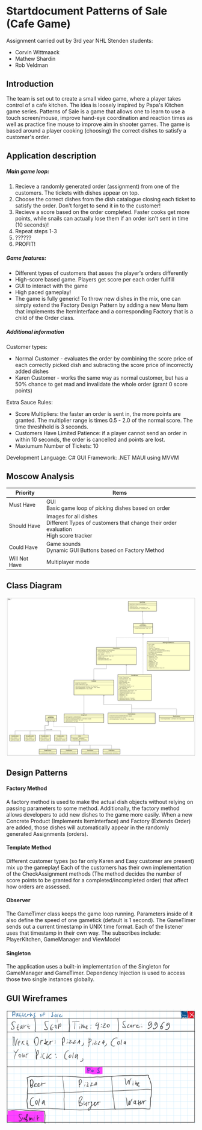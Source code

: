 # Startdocument Patterns of Sale (Cafe Game)
Assignment carried out by 3rd year NHL Stenden students:
* Corvin Wittmaack
* Mathew Shardin
* Rob Veldman
## Introduction
The team is set out to create a small video game, where a player takes control of a cafe kitchen. The idea is loosely inspired by Papa's Kitchen game series. Patterns of Sale is a game that allows one to learn to use a touch screen/mouse, improve hand-eye coordination and reaction times as well as practice fine mouse to improve aim in shooter games. 
The game is based around a player cooking (choosing) the correct dishes to satisfy a customer's order.
## Application description
##### Main game loop:
1. Recieve a randomly generated order (assignment) from one of the customers. The tickets with dishes appear on top.
2. Choose the correct dishes from the dish catalogue closing each ticket to satisfy the order. Don't forget to send it in to the customer!
3. Recieve a score based on the order completed. Faster cooks get more points, while snails can actually lose them if an order isn't sent in time (10 seconds)!
4. Repeat steps 1-3
5. ?????? 
6. PROFIT!

##### Game features:
* Different types of customers that asses the player's orders differently
* High-score based game. Players get score per each order fullfill
* GUI to interact with the game
* High paced gameplay!
* The game is fully generic! To throw new dishes in the mix, one can simply extend the Factory Design Pattern by adding a new Menu Item that implements the ItemInterface and a corresponding Factory that is a child of the Order class.

##### Additional information
Customer types:
* Normal Customer - evaluates the order by combining the score price of each correctly picked dish and subracting the score price of incorrectly added dishes
* Karen Customer - works the same way as normal customer, but has a 50% chance to get mad and invalidate the whole order (grant 0 score points)

Extra Sauce Rules:
* Score Multipliers: the faster an order is sent in, the more points are granted. The multiplier range is times 0.5 - 2.0 of the normal score. The time threshhold is 3 seconds.
* Customers Have Limited Patience: if a player cannot send an order in within 10 seconds, the order is cancelled and points are lost.
* Maxiumum Number of Tickets: 10

Development Language: C#
GUI Framework: .NET MAUI using MVVM


## Moscow Analysis
| **Priority**  | **Items**                                                                                                                |
|---------------|--------------------------------------------------------------------------------------------------------------------------|
| Must Have     | GUI <br> Basic game loop of picking dishes based on order <br>                                                           |
| Should Have   | Images for all dishes <br> Different Types of customers that change their order evaluation <br> High score tracker <br>  |
| Could Have    | Game sounds <br> Dynamic GUI Buttons based on Factory Method <br>                                                                                                         |
| Will Not Have | Multiplayer mode <br>                                                                                                    |


## Class Diagram
![Class Diagram](PatternsOfSale.png "Final Version Class Diagram")

## Design Patterns

#### Factory Method
A factory method is used to make the actual dish objects without relying on passing parameters to some method. Additionally, the factory method allows developers to add new dishes to the game more easily. When a new Concrete Product (Implements ItemInterface) and Factory (Extends Order) are added, those dishes will automatically appear in the randomly generated Assignments (orders).
#### Template Method
Different customer types (so far only Karen and Easy customer are present) mix up the gameplay! Each of the customers has their own implementation of the CheckAssignment methods (The method decides the number of score points to be granted for a completed/incompleted order) that affect how orders are assessed.
#### Observer
The GameTimer class keeps the game loop running. Parameters inside of it also define the speed of one gametick (default is 1 second). The GameTimer sends out a current timestamp in UNIX time format. Each of the listener uses that timestamp in their own way.
The subscribes include: PlayerKitchen, GameManager and ViewModel
#### Singleton
The application uses a built-in implementation of the Singleton for GameManager and GameTimer. Dependency Injection is used to access those two single instances globally.

## GUI Wireframes
![Wireframe](Wireframe_sketch.png "Hand-sketched GUI frame")




